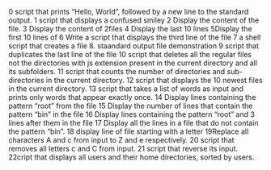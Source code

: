 0 script that prints “Hello, World”, followed by a new line to the standard output.
1 script that displays a confused smiley
2 Display the content of the file.
3 Display the content of  2files
4 Display the last 10 lines
5Display the first 10 lines of 
6 Write a script that displays the third line of the file 
7  a shell script that creates a file
8. staandard output file demonstration
9  script that duplicates the last line of the file
10 script that deletes all the regular files not the directories  with js extension present in the current directory and all its subfolders.
11 script that counts the number of directories and sub-directories in the current directory.
12 script that displays the 10 newest files in the current directory.
13 script that takes a list of words as input and prints only words that appear exactly once.
14 Display lines containing the pattern “root” from the file
15 Display the number of lines that contain the pattern “bin” in the file
16 Display lines containing the pattern “root” and 3 lines after them in the file
17 Display all the lines in a file that do not contain the pattern “bin”.
18 display line of file starting with a letter
19Replace all characters A and c from input to Z and e respectively.
20 script that removes all letters c and C from input.
21 script that reverse its input.
22cript that displays all users and their home directories, sorted by users.
